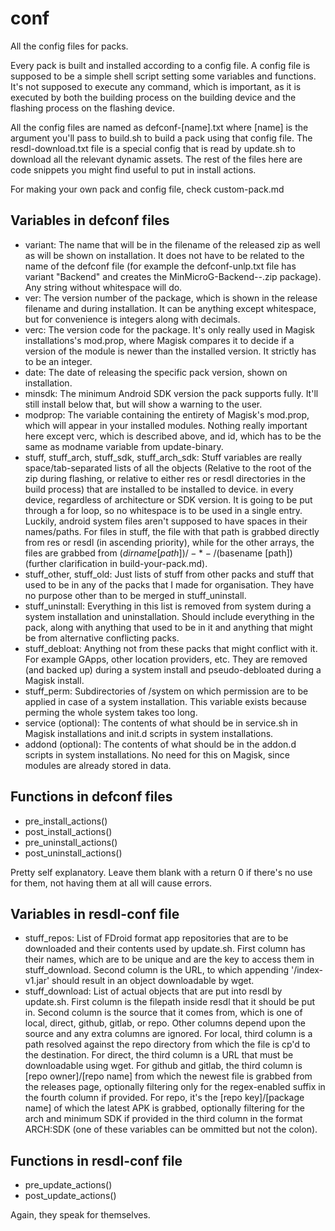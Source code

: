 # conf

All the config files for packs.

Every pack is built and installed according to a config file. A config file is supposed to be a simple shell script setting some variables and functions. It's not supposed to execute any command, which is important, as it is executed by both the building process on the building device and the flashing process on the flashing device.

All the config files are named as defconf-[name].txt where [name] is the argument you'll pass to build.sh to build a pack using that config file.
The resdl-download.txt file is a special config that is read by update.sh to download all the relevant dynamic assets.
The rest of the files here are code snippets you might find useful to put in install actions.

For making your own pack and config file, check custom-pack.md

## Variables in defconf files

 - variant: The name that will be in the filename of the released zip as well as will be shown on installation. It does not have to be related to the name of the defconf file (for example the defconf-unlp.txt file has variant "Backend" and creates the MinMicroG-Backend-*-*.zip package). Any string without whitespace will do.
 - ver: The version number of the package, which is shown in the release filename and during installation. It can be anything except whitespace, but for convenience is integers along with decimals.
 - verc: The version code for the package. It's only really used in Magisk installations's mod.prop, where Magisk compares it to decide if a version of the module is newer than the installed version. It strictly has to be an integer.
 - date: The date of releasing the specific pack version, shown on installation.
 - minsdk: The minimum Android SDK version the pack supports fully. It'll still install below that, but will show a warning to the user.
 - modprop: The variable containing the entirety of Magisk's mod.prop, which will appear in your installed modules. Nothing really important here except verc, which is described above, and id, which has to be the same as modname variable from update-binary.
 - stuff, stuff_arch, stuff_sdk, stuff_arch_sdk: Stuff variables are really space/tab-separated lists of all the objects (Relative to the root of the zip during flashing, or relative to either res or resdl directories in the build process) that are installed to be installed to device. in every device, regardless of architecture or SDK version. It is going to be put through a for loop, so no whitespace is to be used in a single entry. Luckily, android system files aren't supposed to have spaces in their names/paths. For files in stuff, the file with that path is grabbed directly from res or resdl (in ascending priority), while for the other arrays, the files are grabbed from $(dirname [path])/-*-/$(basename [path]) (further clarification in build-your-pack.md).
 - stuff_other, stuff_old: Just lists of stuff from other packs and stuff that used to be in any of the packs that I made for organisation. They have no purpose other than to be merged in stuff_uninstall.
 - stuff_uninstall: Everything in this list is removed from system during a system installation and uninstallation. Should include everything in the pack, along with anything that used to be in it and anything that might be from alternative conflicting packs.
 - stuff_debloat: Anything not from these packs that might conflict with it. For example GApps, other location providers, etc. They are removed (and backed up) during a system install and pseudo-debloated during a Magisk install.
 - stuff_perm: Subdirectories of /system on which permission are to be applied in case of a system installation. This variable exists because perming the whole system takes too long.
 - service (optional): The contents of what should be in service.sh in Magisk installations and init.d scripts in system installations.
 - addond (optional): The contents of what should be in the addon.d scripts in system installations. No need for this on Magisk, since modules are already stored in data.

## Functions in defconf files

 - pre_install_actions()
 - post_install_actions()
 - pre_uninstall_actions()
 - post_uninstall_actions()

Pretty self explanatory. Leave them blank with a return 0 if there's no use for them, not having them at all will cause errors.

## Variables in resdl-conf file

 - stuff_repos: List of FDroid format app repositories that are to be downloaded and their contents used by update.sh. First column has their names, which are to be unique and are the key to access them in stuff_download. Second column is the URL, to which appending '/index-v1.jar' should result in an object downloadable by wget.
 - stuff_download: List of actual objects that are put into resdl by update.sh. First column is the filepath inside resdl that it should be put in. Second column is the source that it comes from, which is one of local, direct, github, gitlab, or repo. Other columns depend upon the source and any extra columns are ignored. For local, third column is a path resolved against the repo directory from which the file is cp'd to the destination. For direct, the third column is a URL that must be downloadable using wget. For github and gitlab, the third column is [repo owner]/[repo name] from which the newest file is grabbed from the releases page, optionally filtering only for the regex-enabled suffix in the fourth column if provided. For repo, it's the [repo key]/[package name] of which the latest APK is grabbed, optionally filtering for the arch and minimum SDK if provided in the third column in the format ARCH:SDK (one of these variables can be ommitted but not the colon).

## Functions in resdl-conf file

 - pre_update_actions()
 - post_update_actions()

Again, they speak for themselves.
